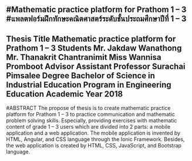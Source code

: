 #Mathematic  practice  platform  for  Prathom 1 – 3   
#แพลตฟอร์มฝึกทักษะคณิตศาสตร์ระดับชั้นประถมศึกษาปีที่  1 – 3   
---

Thesis Title	Mathematic practice platform for Prathom 1 – 3
Students	Mr. Jakdaw	Wanathong
	        Mr. Thanakrit	Chantranimit
	        Miss Wannisa	Promboot
Advisor	Assistant Professor Surachai	Pimsalee
Degree	Bachelor of Science in Industrial Education
Program in	Engineering Education
Academic Year	2018
---
#ABSTRACT
	The propose of thesis is to create mathematic practice platform for Prathom 1 – 3 to practice communication and mathematic problem solving skills. Especially, providing exercises with mathematic content of grade 1 – 3 users which are divided into 2 parts: a mobile application and a web application. The mobile application is invented by HTML, Angular, and CSS language through the Ionic Framework. Besides, the web application is created by HTML, CSS, JavaScript, and Bootstrap language.

